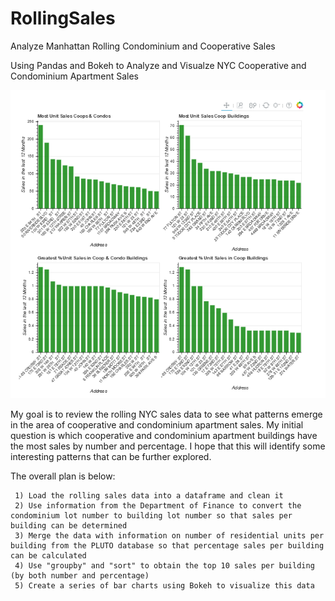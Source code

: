 # RollingSales
Analyze Manhattan Rolling Condominium and Cooperative Sales

Using Pandas and Bokeh to Analyze and Visualze NYC Cooperative and Condominium Apartment Sales 

![alt text](screenshots/most_sales_barcharts.png "Bar Charts Most Sales")

My goal is to review the rolling NYC sales data to see what patterns emerge in the area of cooperative and condominium apartment sales.  My initial question is which cooperative and condominium apartment buildings have the most sales by number and percentage.  I hope that this will identify some interesting patterns that can be further explored.
 
The overall plan is below:
 
     1) Load the rolling sales data into a dataframe and clean it   
     2) Use information from the Department of Finance to convert the condominium lot number to building lot number so that sales per building can be determined       
     3) Merge the data with information on number of residential units per building from the PLUTO database so that percentage sales per building can be calculated
     4) Use "groupby" and "sort" to obtain the top 10 sales per building (by both number and percentage)
     5) Create a series of bar charts using Bokeh to visualize this data
